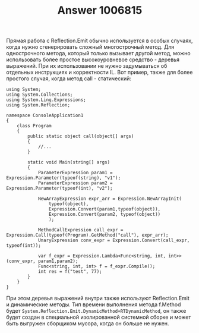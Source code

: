 ﻿---
title: "Answer 1006815"
se.owner.user_id: 240512
se.owner.display_name: "MSDN.WhiteKnight"
se.owner.link: "https://ru.stackoverflow.com/users/240512/msdn-whiteknight"
se.answer_id: 1006815
se.question_id: 1006349
se.post_type: answer
se.score: 0
se.is_accepted: True
---
<p>Прямая работа с Reflection.Emit обычно используется в особых случаях, когда нужно сгенерировать сложный многострочный метод. Для однострочного метода, который только вызывает другой метод, можно использовать более простое высокоуровневое средство - деревья выражений. При их использовании не нужно задумываться об отдельных инструкциях и корректности IL. Вот пример, также для более простого случая, когда метод call - статический:</p>

<pre><code>using System;
using System.Collections;
using System.Linq.Expressions;
using System.Reflection;

namespace ConsoleApplication1
{
    class Program
    {
        public static object call(object[] args)
        {
            //...
        }

        static void Main(string[] args)
        {
            ParameterExpression param1 = Expression.Parameter(typeof(string), "v1");
            ParameterExpression param2 = Expression.Parameter(typeof(int), "v2");

            NewArrayExpression expr_arr = Expression.NewArrayInit(
                typeof(object),
                Expression.Convert(param1,typeof(object)),
                Expression.Convert(param2, typeof(object))
                );

            MethodCallExpression call_expr = Expression.Call(typeof(Program).GetMethod("call"), expr_arr);
            UnaryExpression conv_expr = Expression.Convert(call_expr, typeof(int));

            var f_expr = Expression.Lambda&lt;Func&lt;string, int, int&gt;&gt;(conv_expr, param1,param2);
            Func&lt;string, int, int&gt; f = f_expr.Compile();
            int res = f("test", 77);
        }
    }  
}
</code></pre>

<p>При этом деревья выражений внутри также используют Reflection.Emit и динамические методы. Тип времени выполнения метода f.Method будет <code>System.Reflection.Emit.DynamicMethod+RTDynamicMethod</code>, он также будет создан в специальной изолированной системной сборке и может быть выгружен сборщиком мусора, когда он больше не нужен.</p>
